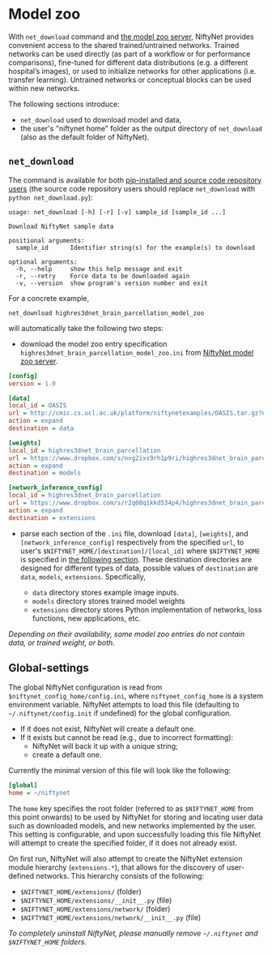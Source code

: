 # Model zoo

With `net_download` command and [the model zoo
server](https://github.com/NifTK/NiftyNetModelZoo/blob/master/README.md),
NiftyNet provides convenient access to the shared trained/untrained networks.
Trained networks can be used directly (as part of a workflow or for performance
comparisons), fine-tuned for different data distributions (e.g. a different
hospital’s images), or used to initialize networks for other applications (i.e.
transfer learning).  Untrained networks or conceptual blocks can be used within
new networks.

The following sections introduce:
- `net_download` used to download model and data,
- the user's "niftynet home" folder as the output directory of `net_download`
(also as the default folder of NiftyNet).

## `net_download`
The command is available for both [pip-installed and source code repository
users](./installation.html) (the source code repository users should replace
`net_download` with `python net_download.py`):
```text
usage: net_download [-h] [-r] [-v] sample_id [sample_id ...]

Download NiftyNet sample data

positional arguments:
  sample_id      Identifier string(s) for the example(s) to download

optional arguments:
  -h, --help     show this help message and exit
  -r, --retry    Force data to be downloaded again
  -v, --version  show program's version number and exit
```


For a concrete example,
```
net_download highres3dnet_brain_parcellation_model_zoo
```
will automatically take the following two steps:

* download the model zoo entry specification
  `highres3dnet_brain_parcellation_model_zoo.ini` from [NiftyNet model zoo
  server](https://github.com/NifTK/NiftyNetModelZoo).

```ini
[config]
version = 1.0

[data]
local_id = OASIS
url = http://cmic.cs.ucl.ac.uk/platform/niftynetexamples/OASIS.tar.gz?dl=1
action = expand
destination = data

[weights]
local_id = highres3dnet_brain_parcellation
url = https://www.dropbox.com/s/nxg2ixs9rh1p9ri/highres3dnet_brain_parcellation_weights.tar.gz?dl=1
action = expand
destination = models

[network_inference_config]
local_id = highres3dnet_brain_parcellation
url = https://www.dropbox.com/s/r2q08q1kkd534p4/highres3dnet_brain_parcellation_config.tar.gz?dl=1
action = expand
destination = extensions
```

* parse each section of the `.ini` file, download `[data]`, `[weights]`, and
   `[network_inference_config]` respectively from the specified `url`, to
   user's `$NIFTYNET_HOME/[destination]/[local_id]` where `$NIFTYNET_HOME` is
   specified in [the following section](#global-settings).  These destination
   directories are designed for different types of data, possible values of
   `destination` are `data`, `models`, `extensions`. Specifically,

  - `data` directory stores example image inputs.
  - `models` directory stores trained model weights
  - `extensions` directory stores Python implementation of
networks, loss functions, new applications, etc.

_Depending on their availability, some model zoo entries do not contain
data, or trained weight, or both._




## Global-settings

The global NiftyNet configuration is read from
`$niftynet_config_home/config.ini`, where `niftynet_config_home` is a system
environment variable.  NiftyNet attempts to load this file (defaulting to
`~/.niftynet/config.init` if undefined) for the global configuration.

* If it does not exist, NiftyNet will create a default one.
* If it exists but cannot be read (e.g., due to incorrect formatting):
  - NiftyNet will back it up with a unique string;
  - create a default one.

Currently the minimal version of this file will look like the following:
```ini
[global]
home = ~/niftynet
```

The `home` key specifies the root folder (referred to as `$NIFTYNET_HOME` from
this point onwards) to be used by NiftyNet for storing and locating user data
such as downloaded models, and new networks implemented by the user.  This
setting is configurable, and upon successfully loading this file NiftyNet will
attempt to create the specified folder, if it does not already exist.

On first run, NiftyNet will also attempt to create the NiftyNet extension
module hierarchy (`extensions.*`), that allows for the discovery of
user-defined networks.  This hierarchy consists of the following:

* `$NIFTYNET_HOME/extensions/` (folder)
* `$NIFTYNET_HOME/extensions/__init__.py` (file)
* `$NIFTYNET_HOME/extensions/network/` (folder)
* `$NIFTYNET_HOME/extensions/network/__init__.py` (file)

_To completely uninstall NiftyNet, please manually remove `~/.niftynet` and
`$NIFTYNET_HOME` folders._
